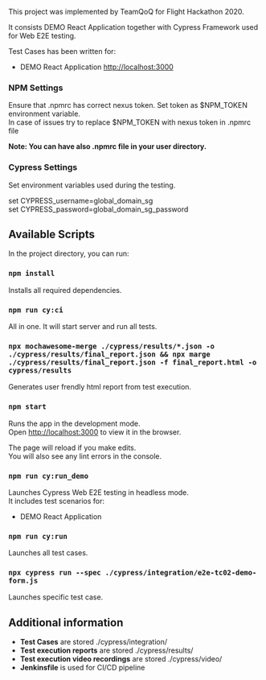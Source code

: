 This project was implemented by TeamQoQ for Flight Hackathon 2020. 

It consists DEMO React Application together with Cypress Framework used for Web E2E testing.<br />

Test Cases has been written for:
* DEMO React Application [http://localhost:3000](http://localhost:3000)


### NPM Settings

Ensure that .npmrc has correct nexus token. Set token as $NPM_TOKEN environment variable.<br />
In case of issues try to replace $NPM_TOKEN with nexus token in .npmrc file

**Note: You can have also .npmrc file in your user directory.**


### Cypress Settings

Set environment variables used during the testing. 

set CYPRESS_username=global_domain_sg<br />
set CYPRESS_password=global_domain_sg_password


## Available Scripts

In the project directory, you can run:


### `npm install`

Installs all required dependencies.


### `npm run cy:ci`

All in one. It will start server and run all tests. 


### `npx mochawesome-merge ./cypress/results/*.json -o ./cypress/results/final_report.json && npx marge ./cypress/results/final_report.json -f final_report.html -o cypress/results`

Generates user frendly html report from test execution.


### `npm start`

Runs the app in the development mode.<br />
Open [http://localhost:3000](http://localhost:3000) to view it in the browser.

The page will reload if you make edits.<br />
You will also see any lint errors in the console.


### `npm run cy:run_demo`

Launches Cypress Web E2E testing in headless mode. <br />
It includes test scenarios for:
* DEMO React Application


### `npm run cy:run`

Launches all test cases.


### `npx cypress run --spec ./cypress/integration/e2e-tc02-demo-form.js`

Launches specific test case.


## Additional information

* **Test Cases** are stored ./cypress/integration/
* **Test execution reports** are stored ./cypress/results/
* **Test execution video recordings** are stored ./cypress/video/
* **Jenkinsfile** is used for CI/CD pipeline
